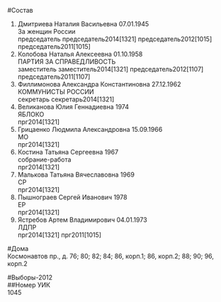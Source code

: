 #Состав  
1. Дмитриева Наталия Васильевна 07.01.1945  
    За женщин России  
    председатель председатель2014[1321] председатель2012[1015] председатель2011[1015]  
2. Колобова Наталья Алексеевна 01.10.1958  
    ПАРТИЯ ЗА СПРАВЕДЛИВОСТЬ  
    заместитель заместитель2014[1321] председатель2012[1107] председатель2011[1107]  
3. Филлимонова Александра Константиновна 27.12.1962  
    КОММУНИСТЫ РОССИИ  
    секретарь секретарь2014[1321]  
4. Великанова Юлия Геннадиевна 1974  
    ЯБЛОКО  
    прг2014[1321]  
5. Грицаенко Людмила Александровна 15.09.1966  
    МО  
    прг2014[1321]  
6. Костина Татьяна Сергеевна 1967  
    собрание-работа  
    прг2014[1321]  
7. Малькова Татьяна Вячеславовна 1969  
    СР  
    прг2014[1321]  
8. Пышнограев Сергей Иванович 1978  
    ЕР  
    прг2014[1321]  
9. Ястребов Артем Владимирович 04.01.1973  
    ЛДПР  
    прг2014[1321] прг2011[1015]  
  
#Дома  
Космонавтов пр., д. 76; 80; 82; 84; 86, корп.1; 86, корп.2; 88; 90; 96, корп.2  
  
#Выборы-2012  
##Номер УИК  
1045  

